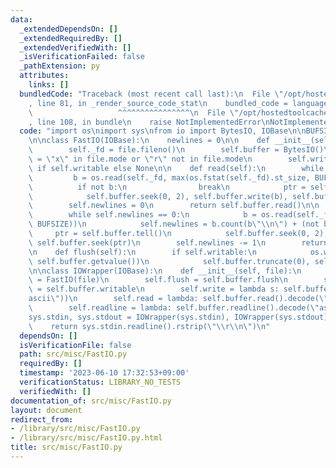 ```yaml
---
data:
  _extendedDependsOn: []
  _extendedRequiredBy: []
  _extendedVerifiedWith: []
  _isVerificationFailed: false
  _pathExtension: py
  attributes:
    links: []
  bundledCode: "Traceback (most recent call last):\n  File \"/opt/hostedtoolcache/Python/3.11.4/x64/lib/python3.11/site-packages/onlinejudge_verify/documentation/build.py\"\
    , line 81, in _render_source_code_stat\n    bundled_code = language.bundle(\n\
    \                   ^^^^^^^^^^^^^^^^\n  File \"/opt/hostedtoolcache/Python/3.11.4/x64/lib/python3.11/site-packages/onlinejudge_verify/languages/python.py\"\
    , line 108, in bundle\n    raise NotImplementedError\nNotImplementedError\n"
  code: "import os\nimport sys\nfrom io import BytesIO, IOBase\n\nBUFSIZE = 8192\n\
    \n\nclass FastIO(IOBase):\n    newlines = 0\n\n    def __init__(self, file):\n\
    \        self._fd = file.fileno()\n        self.buffer = BytesIO()\n        self.writable\
    \ = \"x\" in file.mode or \"r\" not in file.mode\n        self.write = self.buffer.write\
    \ if self.writable else None\n\n    def read(self):\n        while True:\n   \
    \         b = os.read(self._fd, max(os.fstat(self._fd).st_size, BUFSIZE))\n  \
    \          if not b:\n                break\n            ptr = self.buffer.tell()\n\
    \            self.buffer.seek(0, 2), self.buffer.write(b), self.buffer.seek(ptr)\n\
    \        self.newlines = 0\n        return self.buffer.read()\n\n    def readline(self):\n\
    \        while self.newlines == 0:\n            b = os.read(self._fd, max(os.fstat(self._fd).st_size,\
    \ BUFSIZE))\n            self.newlines = b.count(b\"\\n\") + (not b)\n       \
    \     ptr = self.buffer.tell()\n            self.buffer.seek(0, 2), self.buffer.write(b),\
    \ self.buffer.seek(ptr)\n        self.newlines -= 1\n        return self.buffer.readline()\n\
    \n    def flush(self):\n        if self.writable:\n            os.write(self._fd,\
    \ self.buffer.getvalue())\n            self.buffer.truncate(0), self.buffer.seek(0)\n\
    \n\nclass IOWrapper(IOBase):\n    def __init__(self, file):\n        self.buffer\
    \ = FastIO(file)\n        self.flush = self.buffer.flush\n        self.writable\
    \ = self.buffer.writable\n        self.write = lambda s: self.buffer.write(s.encode(\"\
    ascii\"))\n        self.read = lambda: self.buffer.read().decode(\"ascii\")\n\
    \        self.readline = lambda: self.buffer.readline().decode(\"ascii\")\n\n\n\
    sys.stdin, sys.stdout = IOWrapper(sys.stdin), IOWrapper(sys.stdout)\n\n\ndef input():\n\
    \    return sys.stdin.readline().rstrip(\"\\r\\n\")\n"
  dependsOn: []
  isVerificationFile: false
  path: src/misc/FastIO.py
  requiredBy: []
  timestamp: '2023-06-10 17:32:53+09:00'
  verificationStatus: LIBRARY_NO_TESTS
  verifiedWith: []
documentation_of: src/misc/FastIO.py
layout: document
redirect_from:
- /library/src/misc/FastIO.py
- /library/src/misc/FastIO.py.html
title: src/misc/FastIO.py
---
```

